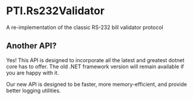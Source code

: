 # PTI.Rs232Validator

A re-implementation of the classic RS-232 bill validator protocol

## Another API?

Yes! This API is designed to incorporate all the latest and greatest dotnet core has to offer. The old .NET framework 
version will remain available if you are happy with it. 

Our new API is designed to be faster, more memory-efficient, and provide better logging utilities.